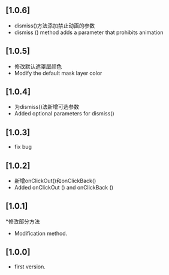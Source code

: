 ## [1.0.6]
* dismiss()方法添加禁止动画的参数
* dismiss () method adds a parameter that prohibits animation

## [1.0.5]
* 修改默认遮罩层颜色
* Modify the default mask layer color

## [1.0.4]
* 为dismiss()法新增可选参数
* Added optional parameters for dismiss()

## [1.0.3]
* fix bug

## [1.0.2]

* 新增onClickOut()和onClickBack()
* Added onClickOut () and onClickBack ()

## [1.0.1]

*修改部分方法
* Modification method.

## [1.0.0]

* first version.


